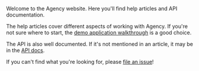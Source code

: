 Welcome to the Agency website. Here you'll find help articles and API
documentation.

The help articles cover different aspects of working with Agency. If you're not
sure where to start, the [demo application walkthrough](/articles/walkthrough)
is a good choice.

The API is also well documented. If it's not mentioned in an article, it may be
in the [API docs](/api).

If you can't find what you're looking for, please [file an
issue](https://github.com/operand/agency/issues/new)!
